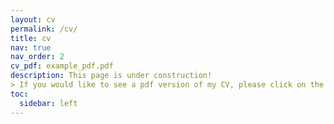```yaml
---
layout: cv
permalink: /cv/
title: cv
nav: true
nav_order: 2
cv_pdf: example_pdf.pdf
description: This page is under construction!
> If you would like to see a pdf version of my CV, please click on the `PDF` button above!
toc:
  sidebar: left
---
```

